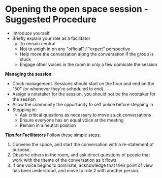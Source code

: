 # Opening the open space session - Suggested Procedure

* Introduce yourself
* Briefly explain your role as a facilitator
  * To remain neutral
  * Not to weigh in on any "official" / "expert" perspective
  * Help move the conversation along the conversation if the group is stuck
  * Engage other voices in the room in only a few dominate the session

**Managing the session**
* Clock management.  Sessions should start on the hour and end on the "50" (or whenever they're scheduled to end).
* Assign a notetaker for the session, you should not be the notetaker for the session
* Allow the community the opportunity to self police before stepping in
* Stepping in:
  * Ask critical questions as necessary to move stuck conversations
  * Ensure everyone has an equal voice at the meeting
  * Remain in a neutral position

**Tips for Facilitators**
Follow these simple steps:
1. Convene the space, and start the conversation with a re-statement of purpose. 
2. Observe others in the room, and ask direct questions of people that work with the theme of the conversation as it flows.
3. If one voice begins to dominate, acknowledge that their point of view has been understood, and move to rule 2 with another person.

